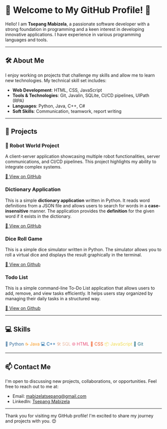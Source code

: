 # 🌟 Welcome to My GitHub Profile! 🌟

Hello! I am **Tsepang Mabizela**, a passionate software developer with a strong foundation in programming and a keen interest in developing innovative applications. I have experience in various programming languages and tools.

---

## 🛠️ About Me

I enjoy working on projects that challenge my skills and allow me to learn new technologies. My technical skill set includes:

- **Web Development**: HTML, CSS, JavaScript
- **Tools & Technologies**: Git, Javalin, SQLite, CI/CD pipelines, UIPath (RPA)
- **Languages**: Python, Java, C++, C#
- **Soft Skills**: Communication, teamwork, report writing

---

## 🚀 Projects

### 🤖 Robot World Project
A client-server application showcasing multiple robot functionalities, server communications, and CI/CD pipelines. This project highlights my ability to integrate complex systems.

[🔗 View on GitHub](https://github.com:Baks3/Robot-Toy.git)

### Dictionary Application
This is a simple **dictionary application** written in Python. It reads word definitions from a JSON file and allows users to search for words in a **case-insensitive** manner. The application provides the **definition** for the given word if it exists in the dictionary.

[🔗 View on GitHub](https://github.com/Baks3/Dictionary.git)

### Dice Roll Game 
This is a simple dice simulator written in Python. The simulator allows you to roll a virtual dice and displays the result graphically in the terminal.

[🔗 View on Github](https://github.com/Baks3/DiceRoll.git)

### Todo List
This is a simple command-line To-Do List application that allows users to add, remove, and view tasks efficiently. It helps users stay organized by managing their daily tasks in a structured way.

[🔗 View on Github](https://github.com/Baks3/ToDo-List.git)

---

## 💻 Skills

<div>
    <span style="color: #306998;">🐍 Python</span> 
    <span style="color: #F89820;">☕ Java</span> 
    <span style="color: #00599C;">💻 C++</span> 
    <span style="color: #EAB8A1;">🛠️ SQL</span> 
    <span style="color: #E94E77;">🌐 HTML</span> 
    <span style="color: #F15A24;">🎨 CSS</span> 
    <span style="color: #F0DB4F;">📦 JavaScript</span> 
    <span style="color: #2B7488;">📂 Git</span>
</div>

---

## 📫 Contact Me

I'm open to discussing new projects, collaborations, or opportunities. Feel free to reach out to me at:

- Email: [mabizelatsepang@gmail.com](mailto:mabizelatsepang@gmail.com)
- LinkedIn: [Tsepang Mabizela](https://www.linkedin.com/in/tsepang-alson-mabizela-14106893/)

---

Thank you for visiting my GitHub profile! I'm excited to share my journey and projects with you. 😊
